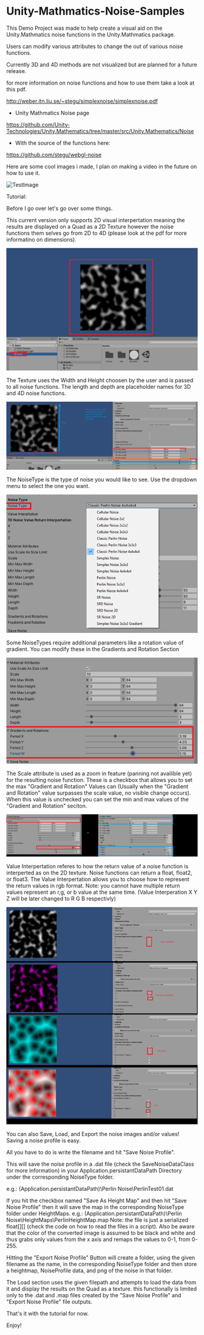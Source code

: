 # Unity-Mathmatics-Noise-Samples
 
This Demo Project was made to help create a visual aid on the Unity.Mathmatics noise functions in the Unity.Mathmatics package.

Users can modify various attributes to change the out of various noise functions.

Currently 3D and 4D methods are not visualized but are planned for a future release.

for more information on noise functions and how to use them take a look at this pdf.

http://weber.itn.liu.se/~stegu/simplexnoise/simplexnoise.pdf 

- Unity Mathmatics Noise page 

https://github.com/Unity-Technologies/Unity.Mathematics/tree/master/src/Unity.Mathematics/Noise 

- With the source of the functions here: 

https://github.com/stegu/webgl-noise

Here are some cool images i made, I plan on making a video in the future on how to use it.

![TestImage](/images/SRDNoise/TestImages.png)

Tutorial:

Before I go over let's go over some things.

This current version only supports 2D visual interpertation meaning the results are displayed on a Quad as a 2D Texture however the noise functions them selves go from
2D to 4D (please look at the pdf for more informatino on dimensions). 

![Tutorial_Image01](/images/SRDNoise/tutorial01.png)

The Texture uses the Width and Height choosen by the user and is passed to all noise functions. The length and depth are placeholder names for 3D and 4D noise functions.

![Tutorial_Image02](/images/SRDNoise/tutorial02.png)

The NoiseType is the type of noise you would like to see. Use the dropdown menu to select the one you want.

![Tutorial_Image03](/images/SRDNoise/tutorial03.png)

Some NoiseTypes require additional parameters like a rotation value of gradient. You can modify these in the Gradients and Rotation Section

![Tutorial_Image03](/images/SRDNoise/tutorial04.png)

The Scale attribute is used as a zoom in feature (panning not availible yet) for the resulting noise function. These is a checkbox that allows you to set the max
"Gradient and Rotation" Values can (Usually when the "Gradient and Rotation" value surpasses the scale value, no visible change occurs). When this value is unchecked
you can set the min and max values of the "Gradient and Rotation" seciton.

![Tutorial_Image03](/images/SRDNoise/tutorial05.png)

Value Interpertation referes to how the return value of a noise function is interperted as on the 2D texture. Noise functions can return a float, float2, or float3.
The Value Interpertation allows you to choose how to represent the return values in rgb format. Note: you cannot have multiple return values represent an r,g, or b value at the same time. (Value Interperation X Y Z will be later changed to R G B respectivly)

![Tutorial_Image03](/images/SRDNoise/tutorial06.png)

You can also Save, Load, and Export the noise images and/or values!
Saving a noise profile is easy. 

All you have to do is write the filename and hit "Save Noise Profile".

This will save the noise profile in a .dat file (check the SaveNoiseDataClass for more information) in your Application.persistantDataPath Directory under the corresponding NoiseType folder.

e.g.:
  (Application.persistantDataPath)\Perlin Noise\PerlinTest01.dat
  
If you hit the checkbox named "Save As Height Map" and then hit "Save Noise Profile" then it will save the map in the corresponding NoiseType folder under HeightMaps.
e.g.:
  (Application.persistantDataPath)\Perlin Noise\HeightMaps\PerlinHeightMap.map
Note: the file is just a serialized float[][] (check the code on how to read the files in a script). Also be aware that the color of the converted image is assumed to be black and white and thus grabs only values from the x axis and remaps the values to 0-1, from 0-255.

Hitting the "Export Noise Profile" Button will create a folder, using the given filename as the name, in the corresponding NoiseType folder and then store a heightmap, NoiseProfile data, and png of the noise in that folder.

The Load section uses the given filepath and attempts to load the data from it and display the results on the Quad as a texture. this functionally is limited only to the .dat and .map files created by the "Save Noise Profile" and "Export Noise Profile" file outputs.

That's it with the tutorial for now.

Enjoy!



